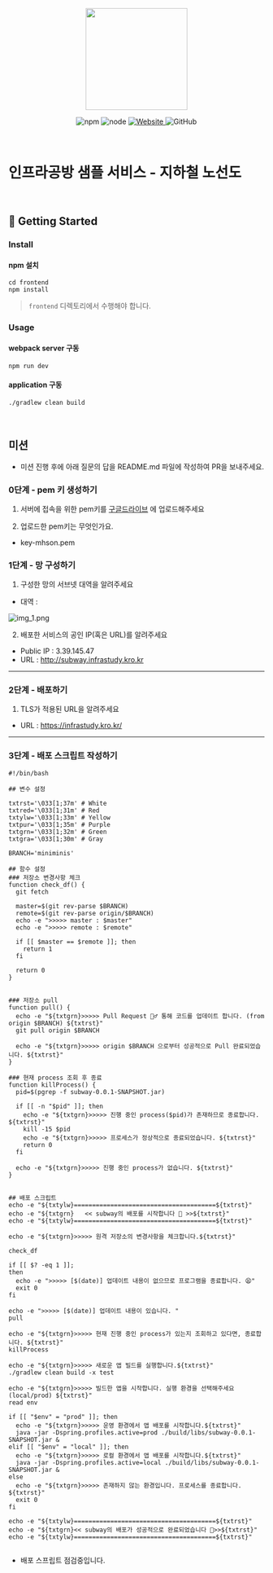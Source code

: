 <p align="center">
    <img width="200px;" src="https://raw.githubusercontent.com/woowacourse/atdd-subway-admin-frontend/master/images/main_logo.png"/>
</p>
<p align="center">
  <img alt="npm" src="https://img.shields.io/badge/npm-%3E%3D%205.5.0-blue">
  <img alt="node" src="https://img.shields.io/badge/node-%3E%3D%209.3.0-blue">
  <a href="https://edu.nextstep.camp/c/R89PYi5H" alt="nextstep atdd">
    <img alt="Website" src="https://img.shields.io/website?url=https%3A%2F%2Fedu.nextstep.camp%2Fc%2FR89PYi5H">
  </a>
  <img alt="GitHub" src="https://img.shields.io/github/license/next-step/atdd-subway-service">
</p>

<br>

# 인프라공방 샘플 서비스 - 지하철 노선도

<br>

## 🚀 Getting Started

### Install

#### npm 설치

```
cd frontend
npm install
```

> `frontend` 디렉토리에서 수행해야 합니다.

### Usage

#### webpack server 구동

```
npm run dev
```

#### application 구동

```
./gradlew clean build
```

<br>

## 미션

* 미션 진행 후에 아래 질문의 답을 README.md 파일에 작성하여 PR을 보내주세요.

### 0단계 - pem 키 생성하기

1. 서버에 접속을 위한 pem키를 [구글드라이브](https://drive.google.com/drive/folders/1dZiCUwNeH1LMglp8dyTqqsL1b2yBnzd1?usp=sharing) 에
   업로드해주세요

2. 업로드한 pem키는 무엇인가요.

- key-mhson.pem

### 1단계 - 망 구성하기

1. 구성한 망의 서브넷 대역을 알려주세요

- 대역 :

![img_1.png](img_1.png)

2. 배포한 서비스의 공인 IP(혹은 URL)를 알려주세요

- Public IP : 3.39.145.47
- URL : http://subway.infrastudy.kro.kr

---

### 2단계 - 배포하기

1. TLS가 적용된 URL을 알려주세요

- URL : https://infrastudy.kro.kr/

---

### 3단계 - 배포 스크립트 작성하기

```shell
#!/bin/bash

## 변수 설정

txtrst='\033[1;37m' # White
txtred='\033[1;31m' # Red
txtylw='\033[1;33m' # Yellow
txtpur='\033[1;35m' # Purple
txtgrn='\033[1;32m' # Green
txtgra='\033[1;30m' # Gray

BRANCH='miniminis'

## 함수 설정
### 저장소 변경사항 체크
function check_df() {
  git fetch

  master=$(git rev-parse $BRANCH)
  remote=$(git rev-parse origin/$BRANCH)
  echo -e ">>>>> master : $master"
  echo -e ">>>>> remote : $remote"

  if [[ $master == $remote ]]; then
    return 1
  fi

  return 0
}


### 저장소 pull
function pull() {
  echo -e "${txtgrn}>>>>> Pull Request 🏃♂️ 통해 코드를 업데이트 합니다. (from origin $BRANCH) ${txtrst}"
  git pull origin $BRANCH

  echo -e "${txtgrn}>>>>> origin $BRANCH 으로부터 성공적으로 Pull 완료되었습니다. ${txtrst}"
}

### 현재 process 조회 후 종료
function killProcess() {
  pid=$(pgrep -f subway-0.0.1-SNAPSHOT.jar)

  if [[ -n "$pid" ]]; then
    echo -e "${txtgrn}>>>>> 진행 중인 process($pid)가 존재하므로 종료합니다. ${txtrst}"
    kill -15 $pid
    echo -e "${txtgrn}>>>>> 프로세스가 정상적으로 종료되었습니다. ${txtrst}"
    return 0
  fi

  echo -e "${txtgrn}>>>>> 진행 중인 process가 없습니다. ${txtrst}"
}


## 배포 스크립트
echo -e "${txtylw}=======================================${txtrst}"
echo -e "${txtgrn}   << subway의 배포를 시작합니다 🧐 >>${txtrst}"
echo -e "${txtylw}=======================================${txtrst}"

echo -e "${txtgrn}>>>>> 원격 저장소의 변경사항을 체크합니다.${txtrst}"

check_df

if [[ $? -eq 1 ]];
then
  echo -e ">>>>> [$(date)] 업데이트 내용이 없으므로 프로그램을 종료합니다. 😫"
  exit 0
fi

echo -e ">>>>> [$(date)] 업데이트 내용이 있습니다. "
pull

echo -e "${txtgrn}>>>>> 현재 진행 중인 process가 있는지 조회하고 있다면, 종료합니다. ${txtrst}"
killProcess

echo -e "${txtgrn}>>>>> 새로운 앱 빌드를 실행합니다.${txtrst}"
./gradlew clean build -x test

echo -e "${txtgrn}>>>>> 빌드한 앱을 시작합니다. 실행 환경을 선택해주세요(local/prod) ${txtrst}"
read env

if [[ "$env" = "prod" ]]; then
  echo -e "${txtgrn}>>>>> 운영 환경에서 앱 배포를 시작합니다.${txtrst}"
  java -jar -Dspring.profiles.active=prod ./build/libs/subway-0.0.1-SNAPSHOT.jar &
elif [[ "$env" = "local" ]]; then
  echo -e "${txtgrn}>>>>> 로컬 환경에서 앱 배포를 시작합니다.${txtrst}"
  java -jar -Dspring.profiles.active=local ./build/libs/subway-0.0.1-SNAPSHOT.jar &
else
  echo -e "${txtgrn}>>>>> 존재하지 않는 환경입니다. 프로세스를 종료합니다. ${txtrst}"
  exit 0
fi

echo -e "${txtylw}=======================================${txtrst}"
echo -e "${txtgrn}<< subway의 배포가 성공적으로 완료되었습니다 🎉>>${txtrst}"
echo -e "${txtylw}=======================================${txtrst}"


```

- 배포 스프립트 점검중입니다.
